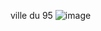 ville du 95 
![image](https://user-images.githubusercontent.com/115066402/198039240-cd104b98-8f79-460b-a8ac-69b3cc5fb69e.png)
